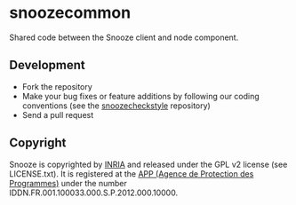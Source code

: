 # snoozecommon 

Shared code between the Snooze client and node component.

## Development

* Fork the repository
* Make your bug fixes or feature additions by following our coding conventions (see the [snoozecheckstyle](https://github.com/snoozesoftware/snoozecheckstyle) repository)
* Send a pull request

## Copyright

Snooze is copyrighted by [INRIA](http://www.inria.fr/en) and released under the GPL v2 license (see LICENSE.txt). It is registered at the [APP (Agence de Protection des Programmes)](http://www.app.asso.fr/) under the number IDDN.FR.001.100033.000.S.P.2012.000.10000.
